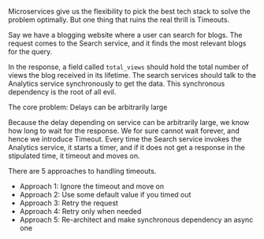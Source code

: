Microservices give us the flexibility to pick the best tech stack to solve the problem optimally. But one thing that ruins the real thrill is Timeouts.

Say we have a blogging website where a user can search for blogs. The request comes to the Search service, and it finds the most relevant blogs for the query.

In the response, a field called `total_views` should hold the total number of views the blog received in its lifetime. The search services should talk to the Analytics service synchronously to get the data. This synchronous dependency is the root of all evil.

The core problem: Delays can be arbitrarily large

Because the delay depending on service can be arbitrarily large, we know how long to wait for the response. We for sure cannot wait forever, and hence we introduce Timeout. Every time the Search service invokes the Analytics service, it starts a timer, and if it does not get a response in the stipulated time, it timeout and moves on.

There are 5 approaches to handling timeouts.

- Approach 1: Ignore the timeout and move on
- Approach 2: Use some default value if you timed out
- Approach 3: Retry the request
- Approach 4: Retry only when needed
- Approach 5: Re-architect and make synchronous dependency an async one